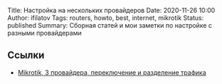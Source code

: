Title: Настройка на нескольких провайдеров
Date: 2020-11-26 10:00
Author: ifilatov
Tags: routers, howto, best, internet, mikrotik
Status: published
Summary: Сборная статей и мои заметки по настройке с разными провайдерами

## Ссылки

- [Mikrotik, 3 провайдера, переключение и разделение трафика](https://habr.com/ru/post/186284/)